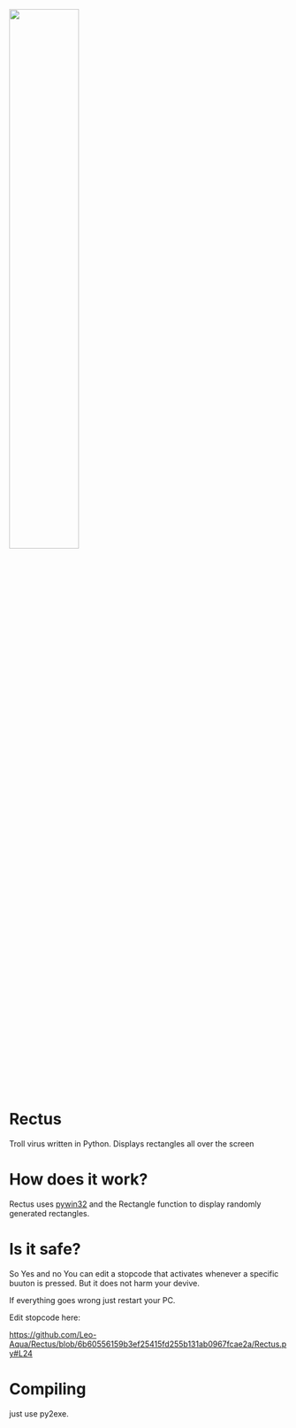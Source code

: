 
<img src="https://i.ibb.co/0c5RmRy/RECTANGLES.png" width=50% height=50%>


# Rectus
Troll virus written in Python. Displays rectangles all over the screen

# How does it work?
Rectus uses [pywin32](https://pypi.org/project/pywin32/) and the Rectangle function to display randomly generated rectangles.

# Is it safe?
So Yes and no You can edit a stopcode that activates whenever a specific buuton is pressed. But it does not harm your devive.

If everything goes wrong just restart your PC.

Edit stopcode here:

https://github.com/Leo-Aqua/Rectus/blob/6b60556159b3ef25415fd255b131ab0967fcae2a/Rectus.py#L24

# Compiling
just use py2exe.
